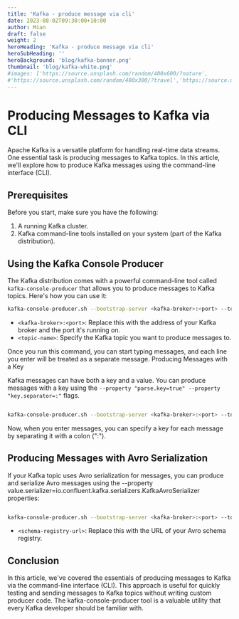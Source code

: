 ```yaml
---
title: 'Kafka - produce message via cli'
date: 2023-08-02T09:30:00+10:00
author: Mian
draft: false
weight: 2
heroHeading: 'Kafka - produce message via cli'
heroSubHeading: ''
heroBackground: 'blog/kafka-banner.png'
thumbnail: 'blog/kafka-white.png'
#images: ['https://source.unsplash.com/random/400x600/?nature',
#'https://source.unsplash.com/random/400x300/?travel','https://source.unsplash.com/random/400x300/?architecture','https://source.unsplash.com/random/400x600/?buildings',#'https://source.unsplash.com/random/400x300/?city','https://source.unsplash.com/random/400x600/?business']
---
```


# Producing Messages to Kafka via CLI

Apache Kafka is a versatile platform for handling real-time data streams. One essential task is producing messages to Kafka topics. In this article, we'll explore how to produce Kafka messages using the command-line interface (CLI).

## Prerequisites

Before you start, make sure you have the following:

1. A running Kafka cluster.
2. Kafka command-line tools installed on your system (part of the Kafka distribution).

## Using the Kafka Console Producer

The Kafka distribution comes with a powerful command-line tool called `kafka-console-producer` that allows you to produce messages to Kafka topics. Here's how you can use it:

```bash
kafka-console-producer.sh --bootstrap-server <kafka-broker>:<port> --topic <topic-name>

```

* `<kafka-broker>:<port>`: Replace this with the address of your Kafka broker and the port it's running on.
* `<topic-name>`: Specify the Kafka topic you want to produce messages to.

Once you run this command, you can start typing messages, and each line you enter will be treated as a separate message.
Producing Messages with a Key

Kafka messages can have both a key and a value. You can produce messages with a key using the
`--property "parse.key=true" --property "key.separator=:"` flags.

```sh

kafka-console-producer.sh --bootstrap-server <kafka-broker>:<port> --topic <topic-name> --property "parse.key=true" --property "key.separator=:"

```

Now, when you enter messages, you can specify a key for each message by separating it with a colon (":").

## Producing Messages with Avro Serialization

If your Kafka topic uses Avro serialization for messages, you can produce and serialize Avro messages using the --property value.serializer=io.confluent.kafka.serializers.KafkaAvroSerializer properties:

```bash

kafka-console-producer.sh --bootstrap-server <kafka-broker>:<port> --topic <topic-name> --property value.serializer=io.confluent.kafka.serializers.KafkaAvroSerializer --property schema.registry.url=<schema-registry-url>

```
* `<schema-registry-url>`: Replace this with the URL of your Avro schema registry.

## Conclusion

In this article, we've covered the essentials of producing messages to Kafka via the command-line interface (CLI). This approach is useful for quickly testing and sending messages to Kafka topics without writing custom producer code. The kafka-console-producer tool is a valuable utility that every Kafka developer should be familiar with.